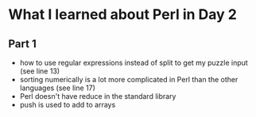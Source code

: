 # What I learned about Perl in Day 2

## Part 1

- how to use regular expressions instead of split to get my puzzle input (see line 13)
- sorting numerically is a lot more complicated in Perl than the other languages (see line 17)
- Perl doesn't have reduce in the standard library
- push is used to add to arrays
